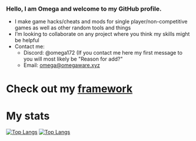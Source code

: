 ### Hello, I am Omega and welcome to my GitHub profile.

- I make game hacks/cheats and mods for single player/non-competitive games as well as other random tools and things
- I’m looking to collaborate on any project where you think my skills might be helpful
- Contact me:
  -  Discord: @omega172 (If you contact me here my first message to you will most likely be "Reason for add?" 
  -  Email: omega@omegaware.xyz

# Check out my [framework](https://github.com/Omega172/OmegaWare-Framework)

# My stats
[![Top Langs](https://github-readme-stats-git-masterrstaa-rickstaa.vercel.app/api?username=Omega172&theme=dracula)](https://github.com/anuraghazra/github-readme-stats)
[![Top Langs](https://github-readme-stats-git-masterrstaa-rickstaa.vercel.app/api/top-langs/?username=Omega172&theme=dracula)](https://github.com/anuraghazra/github-readme-stats)
